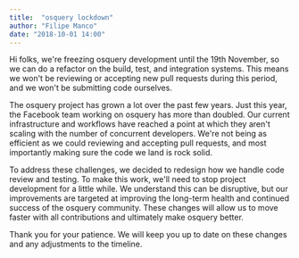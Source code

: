 ```yaml
---
title:  "osquery lockdown"
author: "Filipe Manco"
date: "2018-10-01 14:00"
---
```


Hi folks, we're freezing osquery development until the 19th November, so we can do a refactor on the build, test, and integration systems.  This means we won't be reviewing or accepting new pull requests during this period, and we won't be submitting code ourselves.

The osquery project has grown a lot over the past few years. Just this year, the Facebook team working on osquery has more than doubled. Our current infrastructure and workflows have reached a point at which they aren't scaling with the number of concurrent developers. We're not being as efficient as we could reviewing and accepting pull requests, and most importantly making sure the code we land is rock solid.

To address these challenges, we decided to redesign how we handle code review and testing. To make this work, we'll need to stop project development for a little while. We understand this can be disruptive, but our improvements are targeted at improving the long-term health and continued success of the osquery community. These changes will allow us to move faster with all contributions and ultimately make osquery better.

Thank you for your patience. We will keep you up to date on these changes and any adjustments to the timeline.
